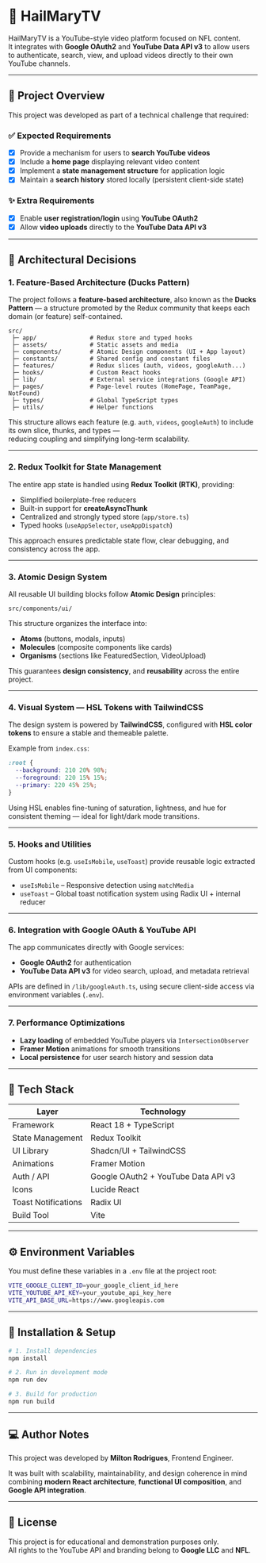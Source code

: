 # 🏈 HailMaryTV

HailMaryTV is a YouTube-style video platform focused on NFL content.  
It integrates with **Google OAuth2** and **YouTube Data API v3** to allow users to authenticate, search, view, and upload videos directly to their own YouTube channels.

---

## 🚀 Project Overview

This project was developed as part of a technical challenge that required:

### ✅ Expected Requirements

- [x] Provide a mechanism for users to **search YouTube videos**
- [x] Include a **home page** displaying relevant video content
- [x] Implement a **state management structure** for application logic
- [x] Maintain a **search history** stored locally (persistent client-side state)

### ✨ Extra Requirements

- [x] Enable **user registration/login** using **YouTube OAuth2**
- [x] Allow **video uploads** directly to the **YouTube Data API v3**

---

## 🧠 Architectural Decisions

### 1. **Feature-Based Architecture (Ducks Pattern)**

The project follows a **feature-based architecture**, also known as the **Ducks Pattern** — a structure promoted by the Redux community that keeps each domain (or feature) self-contained.

```
src/
 ├─ app/               # Redux store and typed hooks
 ├─ assets/            # Static assets and media
 ├─ components/        # Atomic Design components (UI + App layout)
 ├─ constants/         # Shared config and constant files
 ├─ features/          # Redux slices (auth, videos, googleAuth...)
 ├─ hooks/             # Custom React hooks
 ├─ lib/               # External service integrations (Google API)
 ├─ pages/             # Page-level routes (HomePage, TeamPage, NotFound)
 ├─ types/             # Global TypeScript types
 ├─ utils/             # Helper functions
```

This structure allows each feature (e.g. `auth`, `videos`, `googleAuth`) to include its own slice, thunks, and types —  
reducing coupling and simplifying long-term scalability.

---

### 2. **Redux Toolkit for State Management**

The entire app state is handled using **Redux Toolkit (RTK)**, providing:

- Simplified boilerplate-free reducers
- Built-in support for **createAsyncThunk**
- Centralized and strongly typed store (`app/store.ts`)
- Typed hooks (`useAppSelector`, `useAppDispatch`)

This approach ensures predictable state flow, clear debugging, and consistency across the app.

---

### 3. **Atomic Design System**

All reusable UI building blocks follow **Atomic Design** principles:

```
src/components/ui/
```

This structure organizes the interface into:

- **Atoms** (buttons, modals, inputs)
- **Molecules** (composite components like cards)
- **Organisms** (sections like FeaturedSection, VideoUpload)

This guarantees **design consistency**, and **reusability** across the entire project.

---

### 4. **Visual System — HSL Tokens with TailwindCSS**

The design system is powered by **TailwindCSS**, configured with **HSL color tokens** to ensure a stable and themeable palette.

Example from `index.css`:

```css
:root {
  --background: 210 20% 98%;
  --foreground: 220 15% 15%;
  --primary: 220 45% 25%;
}
```

Using HSL enables fine-tuning of saturation, lightness, and hue for consistent theming — ideal for light/dark mode transitions.

---

### 5. **Hooks and Utilities**

Custom hooks (e.g. `useIsMobile`, `useToast`) provide reusable logic extracted from UI components:

- `useIsMobile` – Responsive detection using `matchMedia`
- `useToast` – Global toast notification system using Radix UI + internal reducer

---

### 6. **Integration with Google OAuth & YouTube API**

The app communicates directly with Google services:

- **Google OAuth2** for authentication
- **YouTube Data API v3** for video search, upload, and metadata retrieval

APIs are defined in `/lib/googleAuth.ts`, using secure client-side access via environment variables (`.env`).

---

### 7. **Performance Optimizations**

- **Lazy loading** of embedded YouTube players via `IntersectionObserver`
- **Framer Motion** animations for smooth transitions
- **Local persistence** for user search history and session data

---

## 🧩 Tech Stack

| Layer               | Technology                          |
| ------------------- | ----------------------------------- |
| Framework           | React 18 + TypeScript               |
| State Management    | Redux Toolkit                       |
| UI Library          | Shadcn/UI + TailwindCSS             |
| Animations          | Framer Motion                       |
| Auth / API          | Google OAuth2 + YouTube Data API v3 |
| Icons               | Lucide React                        |
| Toast Notifications | Radix UI                            |
| Build Tool          | Vite                                |

---

## ⚙️ Environment Variables

You must define these variables in a `.env` file at the project root:

```bash
VITE_GOOGLE_CLIENT_ID=your_google_client_id_here
VITE_YOUTUBE_API_KEY=your_youtube_api_key_here
VITE_API_BASE_URL=https://www.googleapis.com
```

---

## 🧱 Installation & Setup

```bash
# 1. Install dependencies
npm install

# 2. Run in development mode
npm run dev

# 3. Build for production
npm run build
```

---

## 💻 Author Notes

This project was developed by **Milton Rodrigues**, Frontend Engineer.

It was built with scalability, maintainability, and design coherence in mind combining **modern React architecture**, **functional UI composition**, and **Google API integration**.

---

## 📜 License

This project is for educational and demonstration purposes only.  
All rights to the YouTube API and branding belong to **Google LLC** and **NFL**.
